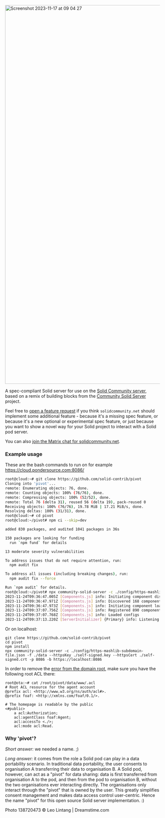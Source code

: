 <img width="1230" alt="Screenshot 2023-11-17 at 09 04 27" src="https://github.com/solid-contrib/pivot/assets/408412/62dfdec2-eb7c-4d43-ad1b-4ea885b853fa">

A spec-compliant Solid server for use on the [Solid Community server](https://solidcommunity.net), based on a remix of building blocks from the [Community Solid Server](https://github.com/CommunitySolidServer/CommunitySolidServer) project.

Feel free to [open a feature request](https://github.com/solid-contrib/pivot/issues/new) if you think `solidcommunity.net` should implement some additional feature - because it's a missing spec feature, or because it's a new optional or experimental spec feature, or just because you want to show a novel way for your Solid project to interact with a Solid pod server.

You can also [join the Matrix chat for solidcommunity.net](https://matrix.to/#/#solid_solidcommunity.net:gitter.im).

### Example usage
These are the bash commands to run on for example https://cloud.pondersource.com:8086/
```bash
root@cloud:~# git clone https://github.com/solid-contrib/pivot
Cloning into 'pivot'...
remote: Enumerating objects: 76, done.
remote: Counting objects: 100% (76/76), done.
remote: Compressing objects: 100% (52/52), done.
remote: Total 76 (delta 31), reused 56 (delta 19), pack-reused 0
Receiving objects: 100% (76/76), 19.78 MiB | 17.21 MiB/s, done.
Resolving deltas: 100% (31/31), done.
root@cloud:~# cd pivot
root@cloud:~/pivot# npm ci --skip=dev

added 830 packages, and audited 1041 packages in 36s

150 packages are looking for funding
  run `npm fund` for details

13 moderate severity vulnerabilities

To address issues that do not require attention, run:
  npm audit fix

To address all issues (including breaking changes), run:
  npm audit fix --force

Run `npm audit` for details.
root@cloud:~/pivot# npx community-solid-server -c ./config/https-mashlib-subdomain-file.json -f ./data --httpsKey /etc/letsencrypt/live/cloud.pondersource.com/privkey.pem --httpsCert /etc/letsencrypt/live/cloud.pondersource.com/fullchain.pem -p 8086 -b https://cloud.pondersource.com:8086
2023-11-24T09:36:47.005Z [Components.js] info: Initiating component discovery from /root/pivot/node_modules/@solid/community-server/
2023-11-24T09:36:47.971Z [Components.js] info: Discovered 168 component packages within 1041 packages
2023-11-24T09:36:47.973Z [Components.js] info: Initiating component loading
2023-11-24T09:37:07.756Z [Components.js] info: Registered 890 components
2023-11-24T09:37:07.768Z [Components.js] info: Loaded configs
2023-11-24T09:37:13.220Z [ServerInitializer] {Primary} info: Listening to server at https://localhost:8086/
```

Or on localhost:
```
git clone https://github.com/solid-contrib/pivot
cd pivot
npm install
npx community-solid-server -c ./config/https-mashlib-subdomain-file.json -f ./data --httpsKey ./self-signed.key --httpsCert ./self-signed.crt -p 8086 -b https://localhost:8086
```

In order to remove the [error from the domain root](https://github.com/solid-contrib/pivot/issues/15), make sure you have the following root ACL there:
```
root@ota:~# cat /root/pivot/data/www/.acl
# Root ACL resource for the agent account
@prefix acl: <http://www.w3.org/ns/auth/acl#>.
@prefix foaf: <http://xmlns.com/foaf/0.1/>.

# The homepage is readable by the public
<#public>
    a acl:Authorization;
    acl:agentClass foaf:Agent;
    acl:accessTo <./>;
    acl:mode acl:Read.
```

### Why 'pivot'?
_Short answer:_ we needed a name. ;)

_Long answer:_ it comes from the role a Solid pod can play in a data portability scenario.
In traditional data portability, the user consents to organisation A transferring their data to organisation B.
A Solid pod, however, can act as a "pivot" for data sharing: data is first transferred from organisation A to the pod, and then from the pod to organisation B, without the two organisations ever interacting directly. The organisations only interact through the "pivot" that is owned by the user.
This greatly simplifies consent management and makes data access control user-centric. Hence the name "pivot" for this open source Solid server implementation. :)


Photo 138720473 © Leo Lintang | Dreamstime.com
